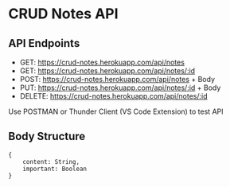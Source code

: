 # CRUD Notes API

## API Endpoints

- GET: https://crud-notes.herokuapp.com/api/notes
- GET: https://crud-notes.herokuapp.com/api/notes/:id
- POST: https://crud-notes.herokuapp.com/api/notes + Body
- PUT: https://crud-notes.herokuapp.com/api/notes/:id + Body
- DELETE: https://crud-notes.herokuapp.com/api/notes/:id

Use POSTMAN or Thunder Client (VS Code Extension) to test API

## Body Structure

```
{
    content: String,
    important: Boolean
}
```
